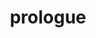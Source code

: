 ---
layout: playlist
title: prologue
section: College
embed: '<iframe style="float: right;" src="https://open.spotify.com/embed/playlist/1uw4EgGOBNpDCj4Maj3xqh" width="300" height="380" frameborder="0" allowtransparency="true" allow="encrypted-media"></iframe>'
story: senior summer
order: 19
---